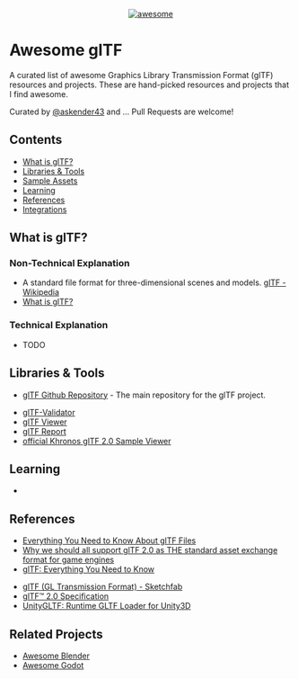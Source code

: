 <p align="center">
  <a href="https://awesome.re"><img alt="awesome" src="https://awesome.re/badge.svg" /></a>
</p>

# Awesome glTF
A curated list of awesome Graphics Library Transmission Format (glTF) resources and projects. These are hand-picked resources and projects that I find awesome.

Curated by [@askender43](https://twitter.com/askender43) and ...
Pull Requests are welcome!

## Contents
- [What is glTF?](#what-is-glTF)
- [Libraries & Tools](#libraries--tools)
- [Sample Assets](#sample-assets)
- [Learning](#learning)
- [References](#references)
- [Integrations](#integrations)

## What is glTF?
### Non-Technical Explanation
- A standard file format for three-dimensional scenes and models. [glTF - Wikipedia](https://en.wikipedia.org/wiki/GlTF)
- [What is glTF?](https://www.khronos.org/gltf/)

### Technical Explanation
* TODO

## Libraries & Tools
* [glTF Github Repository](https://github.com/KhronosGroup/glTF) - The main repository for the glTF project.
- [glTF-Validator](https://github.com/KhronosGroup/glTF-Validator)
- [glTF Viewer](https://gltf-viewer.donmccurdy.com/)
- [glTF Report](https://gltf.report/)
- [official Khronos glTF 2.0 Sample Viewer](https://github.com/KhronosGroup/glTF-Sample-Viewer)

## Learning
- [](https://github.com/KhronosGroup/glTF-Tutorials)

## References
* [Everything You Need to Know About glTF Files](https://www.marxentlabs.com/gltf-files/)
* [Why we should all support glTF 2.0 as THE standard asset exchange format for game engines](https://godotengine.org/article/we-should-all-use-gltf-20-export-3d-assets-game-engines/)
* [glTF: Everything You Need to Know](https://www.threekit.com/blog/gltf-everything-you-need-to-know)
- [glTF (GL Transmission Format) - Sketchfab](https://sketchfab.com/features/gltf)
- [glTF™ 2.0 Specification](https://registry.khronos.org/glTF/specs/2.0/glTF-2.0.html)
- [UnityGLTF: Runtime GLTF Loader for Unity3D](https://github.com/KhronosGroup/UnityGLTF)

## Related Projects
- [Awesome Blender](https://github.com/agmmnn/awesome-blender)
- [Awesome Godot](https://github.com/godotengine/awesome-godot)
